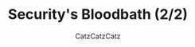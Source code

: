---
media: "images/rounds/round_2/security_bloodbath_2.png"
media_type: image
type: art
title: Security's Bloodbath (2/2)
author: [CatzCatzCatz]
desc: The Security compartment following the execution of the Agitators.
---